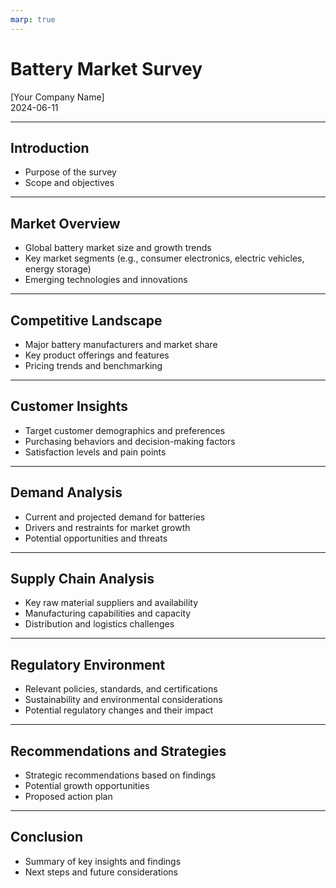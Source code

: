 ```yaml
---
marp: true
---
```




# Battery Market Survey
[Your Company Name]  
2024-06-11

---

## Introduction
- Purpose of the survey
- Scope and objectives

---

## Market Overview
- Global battery market size and growth trends
- Key market segments (e.g., consumer electronics, electric vehicles, energy storage) 
- Emerging technologies and innovations

---

## Competitive Landscape
- Major battery manufacturers and market share
- Key product offerings and features
- Pricing trends and benchmarking

---

## Customer Insights
- Target customer demographics and preferences
- Purchasing behaviors and decision-making factors
- Satisfaction levels and pain points

---

## Demand Analysis
- Current and projected demand for batteries
- Drivers and restraints for market growth
- Potential opportunities and threats

---

## Supply Chain Analysis
- Key raw material suppliers and availability
- Manufacturing capabilities and capacity
- Distribution and logistics challenges

---

## Regulatory Environment
- Relevant policies, standards, and certifications
- Sustainability and environmental considerations
- Potential regulatory changes and their impact

---

## Recommendations and Strategies
- Strategic recommendations based on findings
- Potential growth opportunities
- Proposed action plan

---

## Conclusion
- Summary of key insights and findings
- Next steps and future considerations